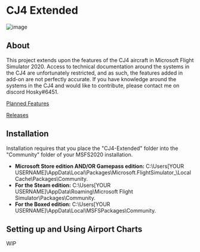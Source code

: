 # CJ4 Extended
![image](https://user-images.githubusercontent.com/48885195/92542021-fe0e9a80-f28a-11ea-961f-ebb8e8b5ef0e.png)
## About
This project extends upon the features of the CJ4 aircraft in Microsoft Flight Simulator 2020. Access to technical documentation around the systems in the CJ4 are unfortunately restricted, and as such, the features added in add-on are not perfectly accurate. If you have knowledge around the systems in the CJ4 and would like to contribute, please contact me on discord Hosky#6451.

[Planned Features](https://github.com/J-Hoskin/CJ4-Extended/issues)

[Releases](https://github.com/J-Hoskin/CJ4-Extended/releases)

## Installation
Installation requires that you place the "CJ4-Extended" folder into the "Community" folder of your MSFS2020 installation.

- **Microsoft Store edition AND/OR Gamepass edition:** C:\Users\[YOUR USERNAME]\AppData\Local\Packages\Microsoft.FlightSimulator_<RANDOMLETTERS>\LocalCache\Packages\Community.
- **For the Steam edition:** C:\Users\[YOUR USERNAME]\AppData\Roaming\Microsoft Flight Simulator\Packages\Community.
- **For the Boxed edition:** C:\Users\[YOUR USERNAME]\AppData\Local\MSFSPackages\Community.

## Setting up and Using Airport Charts
WIP
